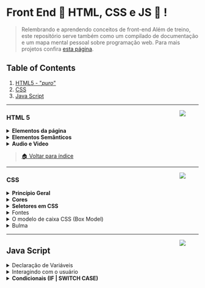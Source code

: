 # Front End 📘 HTML, CSS e JS 📘 !

>  Relembrando e aprendendo conceitos de front-end
> Além  de treino, este repositório serve também como um compilado de documentação e um mapa mental pessoal sobre programação web.  Para mais projetos confira [esta página](https://github.com/jonasaacampos).

## Table of Contents

1. [HTML5 - "*puro*"](#html-5)
2. [CSS](#css)
3. [Java Script](#java-script)

---
<img  src="https://cdn-icons-png.flaticon.com/512/136/136528.png"  width=50 align=right>

### HTML 5

<details>
<summary><strong>Elementos da página</strong></summary>

> Clique para acessar a documentação

- [Block and Inline Elements](https://www.w3schools.com/html/html_blocks.asp)
- [Tables](https://www.w3schools.com/html/html_tables.asp)
- [Forms](https://www.w3schools.com/html/html_forms.asp)

</details>

<details>
<summary><strong>Elementos Semânticos</strong></summary>

> Marcações para melhorar a leitura do código.

<p align="center">
<img src="https://www.w3schools.com/html/img_sem_elements.gif">
</p>

```
      <article>
      <aside>
      <details>
      <figcaption>
      <figure>
      <footer>
      <header>
      <main>
      <mark>
      <nav>
      <section>
      <summary>
      <time>
```

>  Clique para acessar a documentação
- [Semantic Elements](https://www.w3schools.com/html/html5_semantic_elements.asp)

</details>

<details>
<summary><strong>Audio e Video</strong></summary>

- [Tag de vídeo HTML5:](https://www.w3schools.com/html/html5_video.asp)
- [Tag de áudio HTML5:](https://www.w3schools.com/html/html5_audio.asp)
- [Lista de novas Tags:](https://www.w3schools.com/html/html5_new_elements.asp)
- [Semantica no HTML 5:](https://www.w3schools.com/html/html5_semantic_elements.asp)
- [Documentação dos tipos de input:](https://www.w3schools.com/html/html_form_input_types.asp)
- [Simulando os tipos novos de input:](https://www.webfx.com/blog/images/assets/cdn.sixrevisions.com/demos/0345-new_html5_form_input_types/new-html5-form-input-types.html)

</details>

> [🏠 Voltar para índice](#table-of-contents)

---
<img  src="https://cdn-icons-png.flaticon.com/512/136/136527.png"  width=50 align=right>


### CSS
<details>
<summary><strong>Princípio Geral</strong></summary>

- [Referência de CSS](https://developer.mozilla.org/pt-BR/docs/Web/CSS/Reference)

**Anatomia de um conjunto de regras CSS**
<img src="https://mdn.mozillademos.org/files/9461/css-declaration-small.png">


**Seletor (Selector)**

O nome do elemento HTML no começo do conjunto de regras. Ele seleciona o(s) elemento(s) a serem estilizados (nesse caso, elementos ```<p>```). Para dar estilo a um outro elemento, é só mudar o seletor.

**Declaração (Declaration)**

Uma regra simples como color: red; especificando quais das propriedades do elemento você quer estilizar.

**Propriedades (Property)**

Forma pela qual você estiliza um elemento HTML. (Nesse caso, color é uma propriedade dos elementos ```<p>```.) Em CSS, você escolhe quais propriedades você deseja afetar com sua regra.

**Valor da propriedade (Property value)**

À direita da propriedade, depois dos dois pontos, nós temos o valor de propriedade, que escolhe uma dentre muitas aparências possíveis para uma determinada propriedade (há muitos valores color(cor) além do red(vermelho)).

Note outras partes importantes da sintaxe:
- Cada linha de comando deve ser envolvida em chaves ({}).
- Dentro de cada declaração, você deve usar dois pontos (:) para separar a propriedade de seus valores.
- Dentro de cada conjunto de regras, você deve usar um ponto e vírgula (;) para separar cada declaração da próxima.

Então para modificar múltiplos valores de propriedades de uma vez, você deve escrevê-los separados por ponto e vírgula, desse modo:

**Modificar múltiplas propriedades**

```p {
  color: red;
  width: 500px;
  border: 1px solid black;
}
```

**Selecionar múltiplos elementos**

```p, li, h1 {
  color: red;
}
```

</details>

<details>
<summary><strong>Cores</strong></summary>

Para definir cores no css, podemos usar
- nome
- valor RGB
- Valor Hexadecimal
- Valor HSL (css3)
- Valor HWB (css4)

O mais utilizado hoje em dia é o hexadecimal

![](2_css/corHexadecimal.png)

</details>

<details>
<summary><strong>Seletores em CSS</strong></summary>

> A Mozilla possui uma tabela com todos os seletores. [Reference table of selectors](https://developer.mozilla.org/en-US/docs/Learn/CSS/Building_blocks/Selectors#reference_table_of_selectors).

<table class="standard-table">
<caption><h3>Principais seletores</h3></caption>
 <thead>
  <tr>
   <th scope="col">Nome do seletor</th>
   <th scope="col">O que ele seleciona</th>
   <th scope="col">Exemplo</th>
  </tr>
 </thead>
 <tbody>
  <tr>
   <td>Seletor de elemento (às vezes, chamado tag ou seletor de tipo)</td>
   <td>Todos os elementos HTML de determinado tipo.</td>
   <td><code>p</code><br>
    Seleciona <code>&lt;p&gt;</code></td>
  </tr>
  <tr>
   <td>Seletor de ID</td>
   <td>O elemento na página com o ID específicado. Em uma determinada página HTML, é uma boa prática usar um elemento por ID (e claro, um ID por elemento) mesmo que seja permitido usar o mesmo ID para vários elementos.</td>
   <td><code>#my-id</code><br>
    Seleciona <code>&lt;p id="my-id"&gt;</code> ou <code>&lt;a id="my-id"&gt;</code></td>
  </tr>
  <tr>
   <td>Seletor de classe</td>
   <td>O(s) elemento(s) na página com a classe específicada (várias instâncias de classe podem aparecer em uma página).</td>
   <td><code>.my-class</code><br>
    Seleciona <code>&lt;p class="my-class"&gt;</code> e <code>&lt;a class="my-class"&gt;</code></td>
  </tr>
  <tr>
   <td>Seletor de atributo</td>
   <td>O(s) elemento(s) na página com o atributo especificado.</td>
   <td><code>img[src]</code><br>
    Seleciona <code>&lt;img src="myimage.png"&gt;</code> mas não <code>&lt;img&gt;</code></td>
  </tr>
  <tr>
   <td>Seletor de pseudo-classe</td>
   <td>O(s) elemento(s) específicado(s), mas somente quando estiver no estado especificado. Ex.: com o mouse sobre ele.</td>
   <td><code>a:hover</code><br>
    Seleciona <code>&lt;a&gt;</code>, mas somente quando o mouse está em cima do link.</td>
  </tr>
 </tbody>
</table>

</details>

<details>
<summary>Fontes</summary>

> Recomendado utilizar fontes online ao invés de fontes disponíneis no navegador do usuário. Use o [Google fonts](https://fonts.google.com/).

**Famílias de fontes genéricas**

Em CSS existem cinco famílias de fontes genéricas:

1. As **fontes com serifa** têm um pequeno traço nas bordas de cada letra. Eles criam uma sensação de formalidade e elegância.
2. As **fontes sem serifa** têm linhas limpas (sem pequenos traços anexados). Eles criam um visual moderno e minimalista.
3. **Fontes monoespaçadas** - aqui todas as letras têm a mesma largura fixa. Eles criam uma aparência mecânica.
4. As **fontes cursivas** imitam a caligrafia humana.
5. **Fontes de fantasia** são fontes decorativas/lúdicas.

*Todos os nomes de fontes diferentes pertencem a uma das famílias de fontes genéricas.*

</details>

<details>
<summary>O modelo de caixa CSS (Box Model)</summary>

Em CSS, o termo "modelo de caixa" é usado quando se fala de design e layout.

O modelo de caixa CSS é essencialmente uma caixa que envolve cada elemento HTML. Ele consiste em: margens, bordas, preenchimento e o conteúdo real. A imagem abaixo ilustra o modelo da caixa:

![](https://www.kasandbox.org/programming-images/misc/boxmodel.png)


- **Content** é o conteúdo da caixa, onde o texto e as imagens aparecem
- **Padding**  Limpa uma área ao redor do conteúdo. O forro é transparente
- **Border**  Uma borda que contorna o preenchimento e o conteúdo
- **Margin**  Limpa uma área fora da fronteira. A margem é transparente

</details>

<details>
<summary>Bulma</summary>

> Framework do css para econimizar trabalho. Acesse [Bulma](https://bulma.io/)
> É possível baixar do cdn tambem [bulma](https://cdnjs.com/libraries/bulma)

Ao invés de inserir o arquivo css no diretório do nosso site, podemos usar o **arquivo disponível no CDN.**

https://cdnjs.com/libraries/font-awesome

inserir como link e como script

` https://cdnjs.cloudflare.com/ajax/libs/bulma/0.9.3/css/bulma.min.css`

`https://cdnjs.cloudflare.com/ajax/libs/font-awesome/6.0.0/js/all.min.js`

**Componentes**

Podemos baixar componentes elegantes e pré configurados nos componentes do bulma 
https://bulma.io/documentation/components/
</details>

---

[//]: # (<img  src="https://cdn-icons-png.flaticon.com/512/5968/5968292.png"  width=50 align=right>)
<img  src="img/js.png"  width=50 align=right>

## Java Script

<details>
<summary>Declaração de Variáveis</summary>

- `let` para declarar variáveis
- `const` declara variáveis que não podem ser mudadas (constantes)
- `var` igual à let, utilizada em versões anteriores
</details>

<details>
<summary>Interagindo com o usuário</summary>

- `console.log || console.info` registra no console informações
- `prompt` - pede informações de texto para usuário
- `confirm` - confirma dados e gera um valor lógico
- `alert` - exibe um popup de alerta
</details>

<details>
<summary><strong>Condicionais (IF | SWITCH CASE)</strong></summary>

Síntaxe: 
``` 
if(condicao){
    bloco de código...
}else if (condição) {
    bloco de código...
}else {
    bloco de código...
}
``` 
*Pode-se* utilizar do operador ternário caso a condição possua poucas linhas

**Mas os blocos condicinais são mais legíveis.**

```
switch (variavel) {
    case x:
    case y:
    ...
    case z:
        bloco de código...
        break
    default
        bloco de código...
        break
}
```

</details>